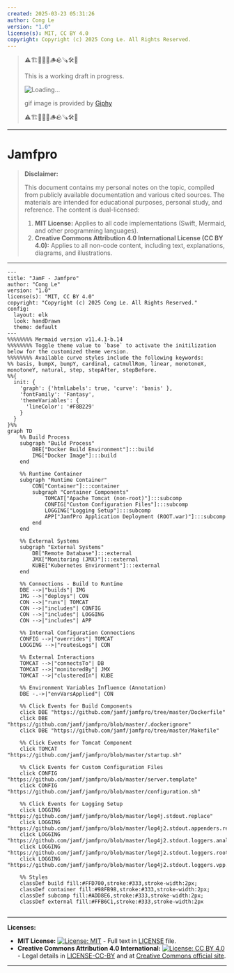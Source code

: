 ```yaml
---
created: 2025-03-23 05:31:26
author: Cong Le
version: "1.0"
license(s): MIT, CC BY 4.0
copyright: Copyright (c) 2025 Cong Le. All Rights Reserved.
---
```


> ⚠️🏗️🚧🦺🧱🪵🪨🪚🛠️👷
> 
> This is a working draft in progress.
> 
> ![Loading...](https://media3.giphy.com/media/v1.Y2lkPTc5MGI3NjExZDJxZWZzZjF4aXkzNnkxMzlyZ21tdnZ0eDJhcjluNm1lZ2VweHU3ciZlcD12MV9pbnRlcm5hbF9naWZfYnlfaWQmY3Q9Zw/VX7yEoXAFf8as/giphy.gif)
> 
> gif image is provided by [Giphy](https://giphy.com)
> 
> ⚠️🏗️🚧🦺🧱🪵🪨🪚🛠️👷

----


# Jamfpro
> **Disclaimer:**
>
> This document contains my personal notes on the topic,
> compiled from publicly available documentation and various cited sources.
> The materials are intended for educational purposes, personal study, and reference.
> The content is dual-licensed:
> 1. **MIT License:** Applies to all code implementations (Swift, Mermaid, and other programming languages).
> 2. **Creative Commons Attribution 4.0 International License (CC BY 4.0):** Applies to all non-code content, including text, explanations, diagrams, and illustrations.
---


```mermaid
---
title: "JamF - Jamfpro"
author: "Cong Le"
version: "1.0"
license(s): "MIT, CC BY 4.0"
copyright: "Copyright (c) 2025 Cong Le. All Rights Reserved."
config:
  layout: elk
  look: handDrawn
  theme: default
---
%%%%%%%% Mermaid version v11.4.1-b.14
%%%%%%%% Toggle theme value to `base` to activate the initilization below for the customized theme version.
%%%%%%%% Available curve styles include the following keywords:
%% basis, bumpX, bumpY, cardinal, catmullRom, linear, monotoneX, monotoneY, natural, step, stepAfter, stepBefore.
%%{
  init: {
    'graph': {'htmlLabels': true, 'curve': 'basis' },
    'fontFamily': 'Fantasy',
    'themeVariables': {
      'lineColor': '#F8B229'
    }
  }
}%%
graph TD
    %% Build Process
    subgraph "Build Process"
        DBE["Docker Build Environment"]:::build
        IMG["Docker Image"]:::build
    end

    %% Runtime Container
    subgraph "Runtime Container"
        CON["Container"]:::container
        subgraph "Container Components"
            TOMCAT["Apache Tomcat (non-root)"]:::subcomp
            CONFIG["Custom Configuration Files"]:::subcomp
            LOGGING["Logging Setup"]:::subcomp
            APP["JamfPro Application Deployment (ROOT.war)"]:::subcomp
        end
    end

    %% External Systems
    subgraph "External Systems"
        DB["Remote Database"]:::external
        JMX["Monitoring (JMX)"]:::external
        KUBE["Kubernetes Environment"]:::external
    end

    %% Connections - Build to Runtime
    DBE -->|"builds"| IMG
    IMG -->|"deploys"| CON
    CON -->|"runs"| TOMCAT
    CON -->|"includes"| CONFIG
    CON -->|"includes"| LOGGING
    CON -->|"includes"| APP

    %% Internal Configuration Connections
    CONFIG -->|"overrides"| TOMCAT
    LOGGING -->|"routesLogs"| CON

    %% External Interactions
    TOMCAT -->|"connectsTo"| DB
    TOMCAT -->|"monitoredBy"| JMX
    TOMCAT -->|"clusteredIn"| KUBE

    %% Environment Variables Influence (Annotation)
    DBE -.->|"envVarsApplied"| CON

    %% Click Events for Build Components
    click DBE "https://github.com/jamf/jamfpro/tree/master/Dockerfile"
    click DBE "https://github.com/jamf/jamfpro/blob/master/.dockerignore"
    click DBE "https://github.com/jamf/jamfpro/tree/master/Makefile"

    %% Click Events for Tomcat Component
    click TOMCAT "https://github.com/jamf/jamfpro/blob/master/startup.sh"

    %% Click Events for Custom Configuration Files
    click CONFIG "https://github.com/jamf/jamfpro/blob/master/server.template"
    click CONFIG "https://github.com/jamf/jamfpro/blob/master/configuration.sh"

    %% Click Events for Logging Setup
    click LOGGING "https://github.com/jamf/jamfpro/blob/master/log4j.stdout.replace"
    click LOGGING "https://github.com/jamf/jamfpro/blob/master/log4j2.stdout.appenders.replace"
    click LOGGING "https://github.com/jamf/jamfpro/blob/master/log4j2.stdout.loggers.analytics.replace"
    click LOGGING "https://github.com/jamf/jamfpro/blob/master/log4j2.stdout.loggers.root.replace"
    click LOGGING "https://github.com/jamf/jamfpro/blob/master/log4j2.stdout.loggers.vpp.replace"

    %% Styles
    classDef build fill:#FFD700,stroke:#333,stroke-width:2px;
    classDef container fill:#98FB98,stroke:#333,stroke-width:2px;
    classDef subcomp fill:#ADD8E6,stroke:#333,stroke-width:2px;
    classDef external fill:#FFB6C1,stroke:#333,stroke-width:2px


```





---
**Licenses:**

- **MIT License:**  [![License: MIT](https://img.shields.io/badge/License-MIT-yellow.svg)](LICENSE) - Full text in [LICENSE](LICENSE) file.
- **Creative Commons Attribution 4.0 International:** [![License: CC BY 4.0](https://licensebuttons.net/l/by/4.0/88x31.png)](LICENSE-CC-BY) - Legal details in [LICENSE-CC-BY](LICENSE-CC-BY) and at [Creative Commons official site](http://creativecommons.org/licenses/by/4.0/).

---
